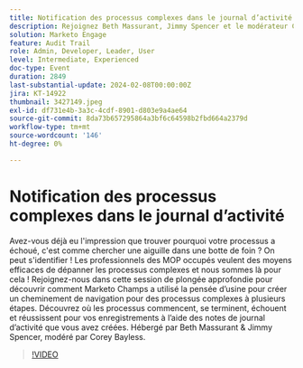 ```yaml
---
title: Notification des processus complexes dans le journal d’activité
description: Rejoignez Beth Massurant, Jimmy Spencer et le modérateur Corey Bayless dans cette session de plongée profonde afin de découvrir des techniques de dépannage innovantes pour les processus complexes à plusieurs étapes dans Marketo, en utilisant des notes de journal d’activité pour suivre où les processus commencent, s’arrêtent, échouent et réussissent.
solution: Marketo Engage
feature: Audit Trail
role: Admin, Developer, Leader, User
level: Intermediate, Experienced
doc-type: Event
duration: 2849
last-substantial-update: 2024-02-08T00:00:00Z
jira: KT-14922
thumbnail: 3427149.jpeg
exl-id: df731e4b-3a3c-4cdf-8901-d803e9a4ae64
source-git-commit: 8da73b657295864a3bf6c64598b2fbd664a2379d
workflow-type: tm+mt
source-wordcount: '146'
ht-degree: 0%

---
```


# Notification des processus complexes dans le journal d’activité

Avez-vous déjà eu l&#39;impression que trouver pourquoi votre processus a échoué, c&#39;est comme chercher une aiguille dans une botte de foin ? On peut s&#39;identifier ! Les professionnels des MOP occupés veulent des moyens efficaces de dépanner les processus complexes et nous sommes là pour cela ! Rejoignez-nous dans cette session de plongée approfondie pour découvrir comment Marketo Champs a utilisé la pensée d’usine pour créer un cheminement de navigation pour des processus complexes à plusieurs étapes. Découvrez où les processus commencent, se terminent, échouent et réussissent pour vos enregistrements à l’aide des notes de journal d’activité que vous avez créées. Hébergé par Beth Massurant &amp; Jimmy Spencer, modéré par Corey Bayless.

>[!VIDEO](https://video.tv.adobe.com/v/3427149/?learn=on)

